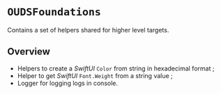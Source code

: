 # ``OUDSFoundations``

Contains a set of helpers shared for higher level targets.

## Overview

- Helpers to create a *SwiftUI* `Color` from string in hexadecimal format ; 
- Helper to get *SwiftUI* `Font.Weight` from a string value ;
- Logger for logging logs in console.

